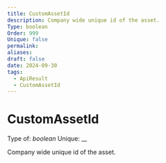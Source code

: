 ```yaml
---
title: CustomAssetId
description: Company wide unique id of the asset.
Type: boolean
Order: 999
Unique: false
permalink: 
aliases: 
draft: false
date: 2024-09-30
tags:
  - ApiResult
  - CustomAssetId
---
```

# CustomAssetId

Type of: _boolean_
Unique: __

Company wide unique id of the asset.

